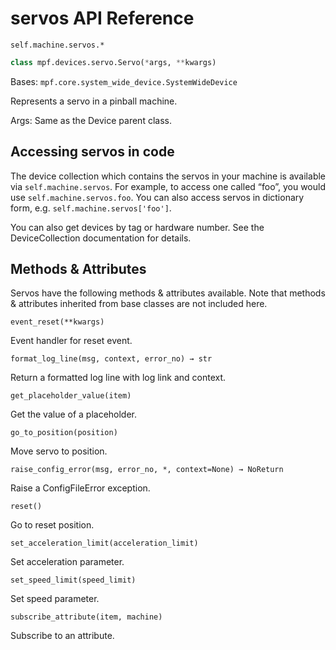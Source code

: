 # servos API Reference

`self.machine.servos.*`

``` python
class mpf.devices.servo.Servo(*args, **kwargs)
```

Bases: `mpf.core.system_wide_device.SystemWideDevice`

Represents a servo in a pinball machine.

Args: Same as the Device parent class.

## Accessing servos in code

The device collection which contains the servos in your machine is available via `self.machine.servos`. For example, to access one called “foo”, you would use `self.machine.servos.foo`. You can also access servos in dictionary form, e.g. `self.machine.servos['foo']`.

You can also get devices by tag or hardware number. See the DeviceCollection documentation for details.

## Methods & Attributes

Servos have the following methods & attributes available. Note that methods & attributes inherited from base classes are not included here.

`event_reset(**kwargs)`

Event handler for reset event.

`format_log_line(msg, context, error_no) → str`

Return a formatted log line with log link and context.

`get_placeholder_value(item)`

Get the value of a placeholder.

`go_to_position(position)`

Move servo to position.

`raise_config_error(msg, error_no, *, context=None) → NoReturn`

Raise a ConfigFileError exception.

`reset()`

Go to reset position.

`set_acceleration_limit(acceleration_limit)`

Set acceleration parameter.

`set_speed_limit(speed_limit)`

Set speed parameter.

`subscribe_attribute(item, machine)`

Subscribe to an attribute.
